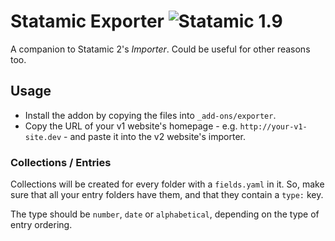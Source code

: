 # Statamic Exporter ![Statamic 1.9](https://img.shields.io/badge/statamic-1.9-lightgrey.svg?style=flat-square)
A companion to Statamic 2's _Importer_. Could be useful for other reasons too.

## Usage
- Install the addon by copying the files into `_add-ons/exporter`.
- Copy the URL of your v1 website's homepage - e.g. `http://your-v1-site.dev` - and paste it into the v2 website's importer.

### Collections / Entries
Collections will be created for every folder with a `fields.yaml` in it. So, make sure that all your entry folders
have them, and that they contain a `type:` key.

The type should be `number`, `date` or `alphabetical`, depending on the type of entry ordering.

